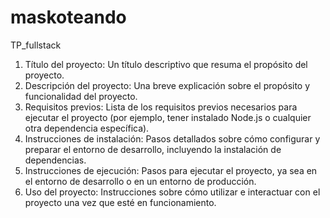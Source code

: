 # maskoteando
TP_fullstack


1. Título del proyecto: Un título descriptivo que resuma el propósito del proyecto.
2. Descripción del proyecto: Una breve explicación sobre el propósito y
funcionalidad del proyecto.
3. Requisitos previos: Lista de los requisitos previos necesarios para ejecutar el
proyecto (por ejemplo, tener instalado Node.js o cualquier otra dependencia
específica).
4. Instrucciones de instalación: Pasos detallados sobre cómo configurar y preparar
el entorno de desarrollo, incluyendo la instalación de dependencias.
5. Instrucciones de ejecución: Pasos para ejecutar el proyecto, ya sea en el entorno
de desarrollo o en un entorno de producción.
6. Uso del proyecto: Instrucciones sobre cómo utilizar e interactuar con el proyecto
una vez que esté en funcionamiento.
